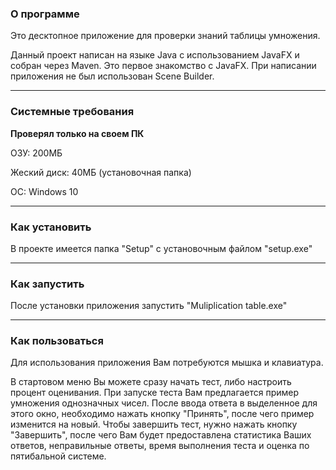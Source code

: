 ### О программе
Это десктопное приложение для проверки знаний таблицы умножения.

Данный проект написан на языке Java с использованием JavaFX и собран через Maven.
Это первое знакомство с JavaFX. При написании приложения не был использован Scene Builder.
***
### Системные требования
**Проверял только на своем ПК**

ОЗУ: 200МБ

Жеский диск: 40МБ (установочная папка)

ОС: Windows 10
***
### Как установить
В проекте имеется папка "Setup" с установочным файлом "setup.exe"
***
### Как запустить
После установки приложения запустить "Muliplication table.exe"
***
### Как пользоваться
Для использования приложения Вам потребуются мышка и клавиатура.

В стартовом меню Вы можете сразу начать тест, либо настроить процент оценивания.
При запуске теста Вам предлагается пример умножения однозначных чисел.
После ввода ответа в выделенное для этого окно, необходимо нажать кнопку "Принять", после чего пример изменится на новый.
Чтобы завершить тест, нужно нажать кнопку "Завершить", после чего Вам будет предоставлена статистика Ваших ответов, неправильные ответы, время выполнения теста и оценка по пятибальной системе.
